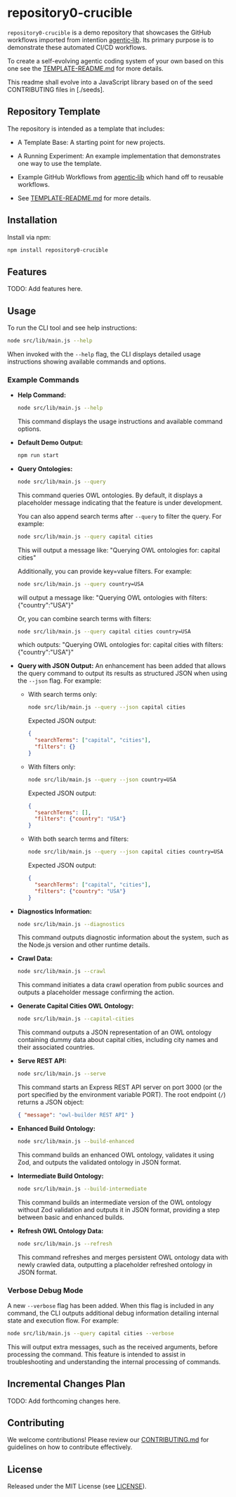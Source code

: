 # repository0-crucible

`repository0-crucible` is a demo repository that showcases the GitHub workflows imported from intentïon [agentic‑lib](https://github.com/xn-intenton-z2a/agentic-lib). Its primary purpose is to demonstrate these automated CI/CD workflows.

To create a self-evolving agentic coding system of your own based on this one see the [TEMPLATE-README.md](./TEMPLATE-README.md) for more details.

This readme shall evolve into a JavaScript library based on of the seed CONTRIBUTING files in [./seeds].

## Repository Template

The repository is intended as a template that includes:
* A Template Base: A starting point for new projects.
* A Running Experiment: An example implementation that demonstrates one way to use the template.
* Example GitHub Workflows from [agentic‑lib](https://github.com/xn-intenton-z2a/agentic-lib) which hand off to reusable workflows.

* See [TEMPLATE-README.md](./TEMPLATE-README.md) for more details.

## Installation

Install via npm:

```bash
npm install repository0-crucible
```

## Features

TODO: Add features here.

## Usage

To run the CLI tool and see help instructions:

```bash
node src/lib/main.js --help
```

When invoked with the `--help` flag, the CLI displays detailed usage instructions showing available commands and options.

### Example Commands

- **Help Command:**
  ```bash
  node src/lib/main.js --help
  ```
  This command displays the usage instructions and available command options.

- **Default Demo Output:**
  ```bash
  npm run start
  ```

- **Query Ontologies:**
  ```bash
  node src/lib/main.js --query
  ```
  This command queries OWL ontologies. By default, it displays a placeholder message indicating that the feature is under development.

  You can also append search terms after `--query` to filter the query. For example:
  ```bash
  node src/lib/main.js --query capital cities
  ```
  This will output a message like: "Querying OWL ontologies for: capital cities"

  Additionally, you can provide key=value filters. For example:
  ```bash
  node src/lib/main.js --query country=USA
  ```
  will output a message like: "Querying OWL ontologies with filters: {\"country\":\"USA\"}"

  Or, you can combine search terms with filters:
  ```bash
  node src/lib/main.js --query capital cities country=USA
  ```
  which outputs: "Querying OWL ontologies for: capital cities with filters: {\"country\":\"USA\"}"

- **Query with JSON Output:**
  An enhancement has been added that allows the query command to output its results as structured JSON when using the `--json` flag. For example:
  
  - With search terms only:
    ```bash
    node src/lib/main.js --query --json capital cities
    ```
    Expected JSON output:
    ```json
    {
      "searchTerms": ["capital", "cities"],
      "filters": {}
    }
    ```
  
  - With filters only:
    ```bash
    node src/lib/main.js --query --json country=USA
    ```
    Expected JSON output:
    ```json
    {
      "searchTerms": [],
      "filters": {"country": "USA"}
    }
    ```
  
  - With both search terms and filters:
    ```bash
    node src/lib/main.js --query --json capital cities country=USA
    ```
    Expected JSON output:
    ```json
    {
      "searchTerms": ["capital", "cities"],
      "filters": {"country": "USA"}
    }
    ```

- **Diagnostics Information:**
  ```bash
  node src/lib/main.js --diagnostics
  ```
  This command outputs diagnostic information about the system, such as the Node.js version and other runtime details.

- **Crawl Data:**
  ```bash
  node src/lib/main.js --crawl
  ```
  This command initiates a data crawl operation from public sources and outputs a placeholder message confirming the action.

- **Generate Capital Cities OWL Ontology:**
  ```bash
  node src/lib/main.js --capital-cities
  ```
  This command outputs a JSON representation of an OWL ontology containing dummy data about capital cities, including city names and their associated countries.

- **Serve REST API:**
  ```bash
  node src/lib/main.js --serve
  ```
  This command starts an Express REST API server on port 3000 (or the port specified by the environment variable PORT). The root endpoint (`/`) returns a JSON object:
  ```json
  { "message": "owl-builder REST API" }
  ```

- **Enhanced Build Ontology:**
  ```bash
  node src/lib/main.js --build-enhanced
  ```
  This command builds an enhanced OWL ontology, validates it using Zod, and outputs the validated ontology in JSON format.

- **Intermediate Build Ontology:**
  ```bash
  node src/lib/main.js --build-intermediate
  ```
  This command builds an intermediate version of the OWL ontology without Zod validation and outputs it in JSON format, providing a step between basic and enhanced builds.

- **Refresh OWL Ontology Data:**
  ```bash
  node src/lib/main.js --refresh
  ```
  This command refreshes and merges persistent OWL ontology data with newly crawled data, outputting a placeholder refreshed ontology in JSON format.

### Verbose Debug Mode

A new `--verbose` flag has been added. When this flag is included in any command, the CLI outputs additional debug information detailing internal state and execution flow. For example:

```bash
node src/lib/main.js --query capital cities --verbose
```

This will output extra messages, such as the received arguments, before processing the command. This feature is intended to assist in troubleshooting and understanding the internal processing of commands.

## Incremental Changes Plan

TODO: Add forthcoming changes here.

## Contributing

We welcome contributions! Please review our [CONTRIBUTING.md](./CONTRIBUTING.md) for guidelines on how to contribute effectively.

## License

Released under the MIT License (see [LICENSE](./LICENSE)).
